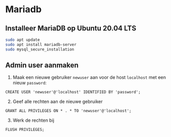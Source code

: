 # Mariadb


## Installeer MariaDB op Ubuntu 20.04 LTS
```bash
sudo apt update
sudo apt install mariadb-server
sudo mysql_secure_installation
```

## Admin user aanmaken
1. Maak een nieuwe gebruiker `newuser` aan voor de host `localhost` met een nieuw `password`:

```mysql
CREATE USER 'newuser'@'localhost' IDENTIFIED BY 'password';
```

2. Geef alle rechten aan de nieuwe gebruiker
```mysql
GRANT ALL PRIVILEGES ON * . * TO 'newuser'@'localhost';
```

3. Werk de rechten bij
```mysql
FLUSH PRIVILEGES;
```